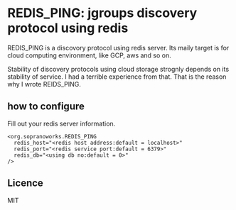 # REDIS_PING: jgroups discovery protocol using redis

REDIS_PING is a discovory protocol using redis server.
Its maily target is for cloud computing environment, like GCP, aws and so on.

Stability of discovery protocols using cloud storage strognly depends on its stability of service. I had a terrible experience from that. That is the reason why I wrote REIDS_PING.

## how to configure

Fill out your redis server information.

```
<org.sopranoworks.REDIS_PING
  redis_host="<redis host address:default = localhost>"
  redis_port="<redis service port:default = 6379>"
  redis_db="<using db no:default = 0>"
/>
```

## Licence

MIT
